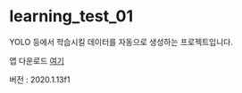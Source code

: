 # learning_test_01

YOLO 등에서 학습시킬 데이터를 자동으로 생성하는 프로젝트입니다.

앱 다운로드 [여기](https://drive.google.com/file/d/1QgOYC8oeM2YAkWiM95XxH7hgy_FrvCjg/view?usp=sharing)

버전 : 2020.1.13f1
